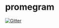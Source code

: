 # promegram

[![Gitter](https://badges.gitter.im/d3adc0d3/promegram.svg)](https://gitter.im/d3adc0d3/promegram?utm_source=badge&utm_medium=badge&utm_campaign=pr-badge&utm_content=badge)